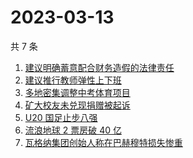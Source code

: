 # 2023-03-13

共 7 条

<!-- BEGIN ZHIHUSEARCH -->
<!-- 最后更新时间 Mon Mar 13 2023 05:10:29 GMT+0800 (China Standard Time) -->
1. [建议明确蓄意配合财务造假的法律责任](https://www.zhihu.com/search?q=建议明确蓄意配合财务造假的法律责任)
1. [建议推行教师弹性上下班](https://www.zhihu.com/search?q=建议推行教师弹性上下班)
1. [多地密集调整中考体育项目](https://www.zhihu.com/search?q=多地密集调整中考体育项目)
1. [矿大校友未兑现捐赠被起诉](https://www.zhihu.com/search?q=矿大校友未兑现捐赠被起诉)
1. [U20 国足止步八强](https://www.zhihu.com/search?q=U20%20国足止步八强)
1. [流浪地球 2 票房破 40 亿](https://www.zhihu.com/search?q=流浪地球%202%20票房破%2040%20亿)
1. [瓦格纳集团创始人称在巴赫穆特损失惨重](https://www.zhihu.com/search?q=瓦格纳集团创始人称在巴赫穆特损失惨重)
<!-- END ZHIHUSEARCH -->
